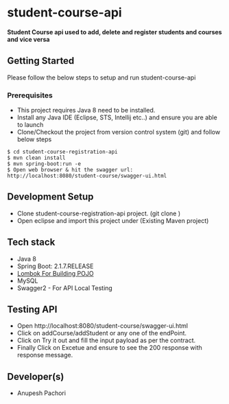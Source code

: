 
# student-course-api

####  Student Course api used to add, delete and register students and courses and vice versa

## Getting Started

Please follow the below steps to setup and run student-course-api

### Prerequisites

- This project requires Java 8 need to be installed.
- Install any Java IDE (Eclipse, STS, Intellij etc..) and ensure you are able to launch
- Clone/Checkout the project from version control system (git) and follow below steps

```
$ cd student-course-registration-api
$ mvn clean install 
$ mvn spring-boot:run -e
$ Open web browser & hit the swagger url: http://localhost:8080/student-course/swagger-ui.html
```
## Development Setup

- Clone student-course-registration-api project. (git clone <repo url>)
- Open eclipse and import this project under (Existing Maven project)

## Tech stack

- Java 8
- Spring Boot: 2.1.7.RELEASE
- [Lombok For Building POJO](https://projectlombok.org/)
- MySQL
- Swagger2 - For API Local Testing

## Testing API
- Open http://localhost:8080/student-course/swagger-ui.html
- Click on addCourse/addStudent or any one of the endPoint.
- Click on Try it out and fill the input payload as per the contract.
- Finally Click on Excetue and ensure to see the 200 response with response message.

## Developer(s)

*  Anupesh Pachori